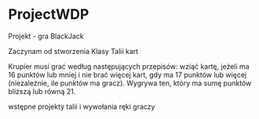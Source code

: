 # ProjectWDP

Projekt - gra BlackJack 

Zaczynam od stworzenia Klasy Talii kart

Krupier musi grać według następujących przepisów: wziąć kartę, jeżeli ma 16 punktów lub mniej i nie brać więcej kart, gdy ma 17 punktów lub więcej (niezależnie, ile punktów ma gracz). Wygrywa ten, który ma sumę punktów bliższą lub równą 21.

wstępne projekty talii i wywołania ręki graczy
